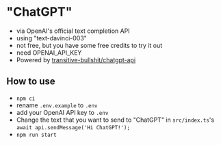 # "ChatGPT"
- via OpenAI's official text completion API
- using "text-davinci-003"
- not free, but you have some free credits to try it out
- need OPENAI_API_KEY
- Powered by [transitive-bullshit/chatgpt-api](https://github.com/transitive-bullshit/chatgpt-api)

## How to use
- `npm ci`
- rename `.env.example` to `.env`
- add your OpenAI API key to `.env`
- Change the text that you want to send to "ChatGPT" in `src/index.ts`'s `await api.sendMessage('Hi ChatGPT!');`
- `npm run start`